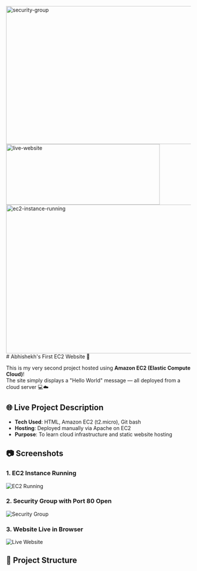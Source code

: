 <img width="947" height="376" alt="security-group" src="https://github.com/user-attachments/assets/d7d1bdf3-519e-47fa-b28a-bad3c1499793" />
<img width="419" height="165" alt="live-website" src="https://github.com/user-attachments/assets/7b27bc9d-aaf4-4169-be86-08d6c602ef4d" />
<img width="959" height="405" alt="ec2-instance-running" src="https://github.com/user-attachments/assets/a1d62db1-8d53-4fb0-9baf-9a1bd8f22a0c" />
# Abhishekh's First EC2 Website 🚀

This is my very second project hosted using **Amazon EC2 (Elastic Compute Cloud)**!  
The site simply displays a "Hello World" message — all deployed from a cloud server 💻☁️

## 🌐 Live Project Description
- **Tech Used**: HTML, Amazon EC2 (t2.micro), Git bash
- **Hosting**: Deployed manually via Apache on EC2
- **Purpose**: To learn cloud infrastructure and static website hosting

## 📷 Screenshots

### 1. EC2 Instance Running
![EC2 Running](ec2-instance-running.png)

### 2. Security Group with Port 80 Open
![Security Group](security-group.png)

### 3. Website Live in Browser
![Live Website](live-website.png)

## 📁 Project Structure

